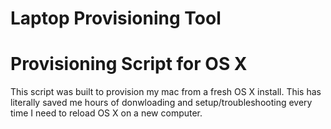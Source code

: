 # Laptop Provisioning Tool

Provisioning Script for OS X
============================
This script was built to provision my mac from a fresh OS X install. This has literally saved me hours of donwloading and setup/troubleshooting every time I need to reload OS X on a new computer. 

